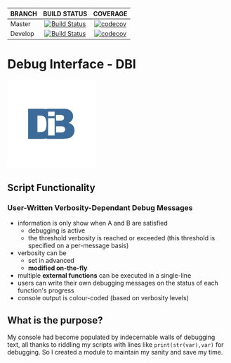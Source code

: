 | BRANCH  | BUILD STATUS | COVERAGE |
| ---     | :---:        | :---:    |
| Master  | [![Build Status](https://travis-ci.org/DrTexxOfficial/dbi.svg?branch=master)](https://travis-ci.org/DrTexxOfficial/dbi) | [![codecov](https://codecov.io/gh/DrTexxOfficial/dbi/branch/master/graph/badge.svg)](https://codecov.io/gh/DrTexxOfficial/dbi) |
| Develop | [![Build Status](https://travis-ci.org/DrTexxOfficial/dbi.svg?branch=develop)](https://travis-ci.org/DrTexxOfficial/dbi) | [![codecov](https://codecov.io/gh/DrTexxOfficial/dbi/branch/develop/graph/badge.svg)](https://codecov.io/gh/DrTexxOfficial/dbi) |

# Debug Interface - DBI

<img src="docs/dbi_logo.png" alt="dbi logo" width="200"/>

## Script Functionality
### User-Written Verbosity-Dependant Debug Messages
- information is only show when A and B are satisfied
    - debugging is active
    - the threshold verbosity is reached or exceeded (this threshold is specified on a per-message basis)
- verbosity can be
    - set in advanced
    - **modified on-the-fly**
- multiple **external functions** can be executed in a single-line
- users can write their own debugging messages on the status of each function's progress
- console output is colour-coded (based on verbosity levels)

## What is the purpose?
My console had become populated by indecernable walls of debugging text, all thanks to riddling my scripts with lines like ``print(str(var),var)`` for debugging.
So I created a module to maintain my sanity and save my time.
